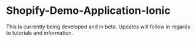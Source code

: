 # Shopify-Demo-Application-Ionic
This is currently being developed and in beta. Updates will follow in regards to tutorials and information.
